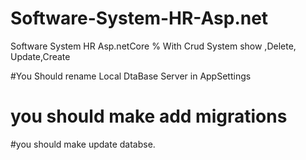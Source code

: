 # Software-System-HR-Asp.net
Software System HR Asp.netCore % With Crud System  show ,Delete, Update,Create

#You Should rename Local DtaBase Server in AppSettings
# you should make add migrations 
#you should make update databse.

